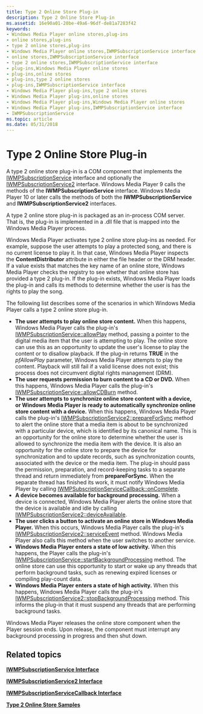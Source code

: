 ```yaml
---
title: Type 2 Online Store Plug-in
description: Type 2 Online Store Plug-in
ms.assetid: 16e90a01-20be-49a6-96df-de81a7283f42
keywords:
- Windows Media Player online stores,plug-ins
- online stores,plug-ins
- type 2 online stores,plug-ins
- Windows Media Player online stores,IWMPSubscriptionService interface
- online stores,IWMPSubscriptionService interface
- type 2 online stores,IWMPSubscriptionService interface
- plug-ins,Windows Media Player online stores
- plug-ins,online stores
- plug-ins,type 2 online stores
- plug-ins,IWMPSubscriptionService interface
- Windows Media Player plug-ins,type 2 online stores
- Windows Media Player plug-ins,online stores
- Windows Media Player plug-ins,Windows Media Player online stores
- Windows Media Player plug-ins,IWMPSubscriptionService interface
- IWMPSubscriptionService
ms.topic: article
ms.date: 05/31/2018
---
```


# Type 2 Online Store Plug-in

A type 2 online store plug-in is a COM component that implements the [IWMPSubscriptionService](/windows/desktop/api/subscriptionservices/nn-subscriptionservices-iwmpsubscriptionservice) interface and optionally the [IWMPSubscriptionService2](/windows/desktop/api/subscriptionservices/nn-subscriptionservices-iwmpsubscriptionservice2) interface. Windows Media Player 9 calls the methods of the **IWMPSubscriptionService** interface. Windows Media Player 10 or later calls the methods of both the **IWMPSubscriptionService** and **IWMPSubscriptionService2** interfaces.

A type 2 online store plug-in is packaged as an in-process COM server. That is, the plug-in is implemented in a .dll file that is mapped into the Windows Media Player process.

Windows Media Player activates type 2 online store plug-ins as needed. For example, suppose the user attempts to play a protected song, and there is no current license to play it. In that case, Windows Media Player inspects the **ContentDistributor** attribute in either the file header or the DRM header. If a value exists that matches the key name of an online store, Windows Media Player checks the registry to see whether that online store has provided a type 2 plug-in. If the plug-in exists, Windows Media Player loads the plug-in and calls its methods to determine whether the user is has the rights to play the song.

The following list describes some of the scenarios in which Windows Media Player calls a type 2 online store plug-in.

-   **The user attempts to play online store content.** When this happens, Windows Media Player calls the plug-in's [IWMPSubscriptionService::allowPlay](/windows/desktop/api/subscriptionservices/nf-subscriptionservices-iwmpsubscriptionservice-allowplay) method, passing a pointer to the digital media item that the user is attempting to play. The online store can use this as an opportunity to update the user's license to play the content or to disallow playback. If the plug-in returns **TRUE** in the *pfAllowPlay* parameter, Windows Media Player attempts to play the content. Playback will still fail if a valid license does not exist; this process does not circumvent digital rights management (DRM).
-   **The user requests permission to burn content to a CD or DVD.** When this happens, Windows Media Player calls the plug-in's [IWMPSubscriptionService::allowCDBurn](/windows/desktop/api/subscriptionservices/nf-subscriptionservices-iwmpsubscriptionservice-allowcdburn) method.
-   **The user attempts to synchronize online store content with a device, or Windows Media Player is ready to automatically synchronize online store content with a device.** When this happens, Windows Media Player calls the plug-in's [IWMPSubscriptionService2::prepareForSync](/windows/desktop/api/subscriptionservices/nf-subscriptionservices-iwmpsubscriptionservice2-prepareforsync) method to alert the online store that a media item is about to be synchronized with a particular device, which is identified by its canonical name. This is an opportunity for the online store to determine whether the user is allowed to synchronize the media item with the device. It is also an opportunity for the online store to prepare the device for synchronization and to update records, such as synchronization counts, associated with the device or the media item. The plug-in should pass the permission, preparation, and record-keeping tasks to a separate thread and return immediately from **prepareForSync**. When the separate thread has finished its work, it must notify Windows Media Player by calling [IWMPSubscriptionServiceCallback::onComplete](/windows/desktop/api/subscriptionservices/nf-subscriptionservices-iwmpsubscriptionservicecallback-oncomplete).
-   **A device becomes available for background processing.** When a device is connected, Windows Media Player alerts the online store that the device is available and idle by calling [IWMPSubscriptionService2::deviceAvailable](/windows/desktop/api/subscriptionservices/nf-subscriptionservices-iwmpsubscriptionservice2-deviceavailable).
-   **The user clicks a button to activate an online store in Windows Media Player.** When this occurs, Windows Media Player calls the plug-in's [IWMPSubscriptionService2::serviceEvent](/windows/desktop/api/subscriptionservices/nf-subscriptionservices-iwmpsubscriptionservice2-serviceevent) method. Windows Media Player also calls this method when the user switches to another service.
-   **Windows Media Player enters a state of low activity.** When this happens, the Player calls the plug-in's [IWMPSubscriptionService::startBackgroundProcessing](/windows/desktop/api/subscriptionservices/nf-subscriptionservices-iwmpsubscriptionservice-startbackgroundprocessing) method. The online store can use this opportunity to start or wake up any threads that perform background tasks, such as renewing expired licenses or compiling play-count data.
-   **Windows Media Player enters a state of high activity.** When this happens, Windows Media Player calls the plug-in's [IWMPSubscriptionService2::stopBackgroundProcessing](/windows/desktop/api/subscriptionservices/nf-subscriptionservices-iwmpsubscriptionservice2-stopbackgroundprocessing) method. This informs the plug-in that it must suspend any threads that are performing background tasks.

Windows Media Player releases the online store component when the Player session ends. Upon release, the component must interrupt any background processing in progress and then shut down.

## Related topics

<dl> <dt>

[**IWMPSubscriptionService Interface**](/windows/desktop/api/subscriptionservices/nn-subscriptionservices-iwmpsubscriptionservice)
</dt> <dt>

[**IWMPSubscriptionService2 Interface**](/windows/desktop/api/subscriptionservices/nn-subscriptionservices-iwmpsubscriptionservice2)
</dt> <dt>

[**IWMPSubscriptionServiceCallback Interface**](/windows/desktop/api/subscriptionservices/nn-subscriptionservices-iwmpsubscriptionservicecallback)
</dt> <dt>

[**Type 2 Online Store Samples**](type-2-online-store-samples.md)
</dt> </dl>

 

 





